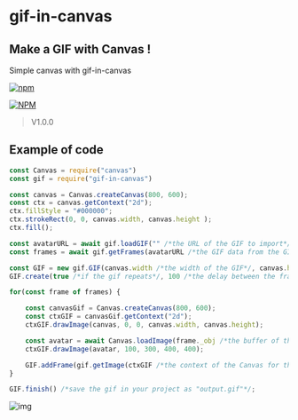 # gif-in-canvas
## Make a GIF with Canvas !

Simple canvas with gif-in-canvas

[![npm](https://img.shields.io/npm/v/gif-in-canvas)](https://npmjs.org/gif-in-canvas)

[![NPM](https://nodei.co/npm/gif-in-canvas.png)](https://npmjs.org/package/gif-in-canvas)

> V1.0.0

## Example of code

```js
const Canvas = require("canvas")
const gif = require("gif-in-canvas")

const canvas = Canvas.createCanvas(800, 600);
const ctx = canvas.getContext("2d");
ctx.fillStyle = "#000000";
ctx.strokeRect(0, 0, canvas.width, canvas.height );
ctx.fill();

const avatarURL = await gif.loadGIF("" /*the URL of the GIF to import*/);
const frames = await gif.getFrames(avatarURL /*the GIF data from the GIF URL*/);

const GIF = new gif.GIF(canvas.width /*the width of the GIF*/, canvas.height /*the height of the GIF*/);
GIF.create(true /*if the gif repeats*/, 100 /*the delay between the frames*/);

for(const frame of frames) {

    const canvasGif = Canvas.createCanvas(800, 600);
    const ctxGIF = canvasGif.getContext("2d");
    ctxGIF.drawImage(canvas, 0, 0, canvas.width, canvas.height);

    const avatar = await Canvas.loadImage(frame._obj /*the buffer of the actually frame*/);
    ctxGIF.drawImage(avatar, 100, 300, 400, 400);

    GIF.addFrame(gif.getImage(ctxGIF /*the context of the Canvas for the GIF*/, canvas.width, canvas.height) /*the image data of the actually frame*/);
}

GIF.finish() /*save the gif in your project as "output.gif"*/;
```

![img](https://media.discordapp.net/attachments/1165959967711432804/1167439424523612210/test.gif?ex=654e21b0&is=653bacb0&hm=c415a5181e3a3390d33b88ac052c59cea436e44fdf74075ab19eee693a74f7af&=)